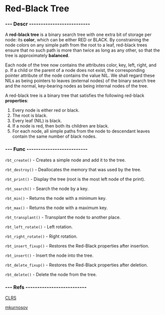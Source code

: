 # Red-Black Tree

### --- Descr --------------------------

A **red-black tree** is a binary search tree with one extra bit of storage per node: its
**color**, which can be either RED or BLACK. By constraining the node colors on any
simple path from the root to a leaf, red-black trees ensure that no such path is more
than twice as long as any other, so that the tree is approximately **balanced**.

Each node of the tree now contains the attributes color, key, left, right, and p. If
a child or the parent of a node does not exist, the corresponding pointer attribute
of the node contains the value NIL. We shall regard these NILs as being pointers to
leaves (external nodes) of the binary search tree and the normal, key-bearing nodes
as being internal nodes of the tree.

A red-black tree is a binary tree that satisfies the following red-black **properties**:
1. Every node is either red or black.
2. The root is black.
3. Every leaf (NIL) is black.
4. If a node is red, then both its children are black.
5. For each node, all simple paths from the node to descendant leaves contain the
same number of black nodes.

### --- Func --------------------------

`rbt_create()` - Creates a simple node and add it to the tree.

`rbt_destroy()` - Deallocates the memory that was used by the tree.

`rbt_print()` - Display the tree (root is the most left node of the print).

`rbt_search()` - Search the node by a key.

`rbt_min()` - Returns the node with a minimum key.

`rbt_max()` - Returns the node with a maximum key.

`rbt_transplant()` - Transplant the node to another place.

`rbt_left_rotate()` - Left rotation.

`rbt_right_rotate()` - Right rotation.

`rbt_insert_fixup()` - Restores the Red-Black properties after insertion.

`rbt_insert()` - Insert the node into the tree.

`rbt_delete_fixup()` - Restores the Red-Black properties after deletion.

`rbt_delete()` - Delete the node from the tree.

### --- Refs --------------------------

[CLRS](http://www.realtechsupport.org/UB/SR/algorithms/Cormen_Algorithms_3rd.pdf)

[mkurnosov](http://www.mkurnosov.net/teaching/uploads/DSA/dsa-fall2015-lec2.pdf)
